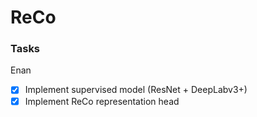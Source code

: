 # ReCo

### Tasks

Enan

- [x] Implement supervised model (ResNet + DeepLabv3+)
- [x] Implement ReCo representation head
